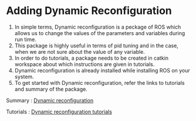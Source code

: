 # Adding Dynamic Reconfiguration
1. In simple terms, Dynamic reconfiguration is a peckage of ROS which allows us to change the values of the parameters and variables during run time.
2. This package is highly useful in terms of pid tuning and in the case, when we are not sure about the value of any variable.
3. In order to do tutorials, a package needs to be created in catkin workspace about which instructions are given in tutorials.
4. Dynamic reconfiguration is already installed while installing ROS on your system.
5. To get started with Dynamic reconfiguration, refer the links to tutorials and summary of the package.

Summary : [Dynamic reconfiguration](http://wiki.ros.org/dynamic_reconfigure)

Tutorials : [Dynamic reconfiguration tutorials](http://wiki.ros.org/dynamic_reconfigure/Tutorials)

